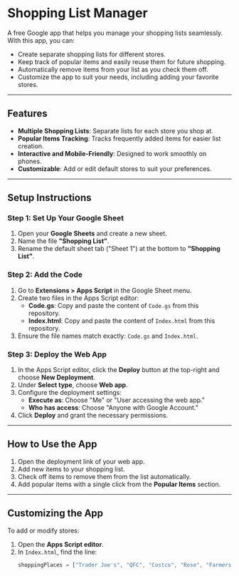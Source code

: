# Shopping List Manager

A free Google app that helps you manage your shopping lists seamlessly. With this app, you can:

- Create separate shopping lists for different stores.
- Keep track of popular items and easily reuse them for future shopping.
- Automatically remove items from your list as you check them off.
- Customize the app to suit your needs, including adding your favorite stores.

---

## Features

- **Multiple Shopping Lists**: Separate lists for each store you shop at.
- **Popular Items Tracking**: Tracks frequently added items for easier list creation.
- **Interactive and Mobile-Friendly**: Designed to work smoothly on phones.
- **Customizable**: Add or edit default stores to suit your preferences.

---

## Setup Instructions

### Step 1: Set Up Your Google Sheet
1. Open your **Google Sheets** and create a new sheet.
2. Name the file **"Shopping List"**.
3. Rename the default sheet tab ("Sheet 1") at the bottom to **"Shopping List"**.

### Step 2: Add the Code
1. Go to **Extensions > Apps Script** in the Google Sheet menu.
2. Create two files in the Apps Script editor:
   - **Code.gs**: Copy and paste the content of `Code.gs` from this repository.
   - **Index.html**: Copy and paste the content of `Index.html` from this repository.
3. Ensure the file names match exactly: `Code.gs` and `Index.html`.

### Step 3: Deploy the Web App
1. In the Apps Script editor, click the **Deploy** button at the top-right and choose **New Deployment**.
2. Under **Select type**, choose **Web app**.
3. Configure the deployment settings:
   - **Execute as**: Choose "Me" or "User accessing the web app."
   - **Who has access**: Choose "Anyone with Google Account."
4. Click **Deploy** and grant the necessary permissions.

---

## How to Use the App

1. Open the deployment link of your web app.
2. Add new items to your shopping list.
3. Check off items to remove them from the list automatically.
4. Add popular items with a single click from the **Popular Items** section.

---

## Customizing the App

To add or modify stores:
1. Open the **Apps Script editor**.
2. In `Index.html`, find the line:
   ```javascript
   shoppingPlaces = ["Trader Joe's", "QFC", "Costco", "Rose", "Farmers Market", "Fred Meyer", "Others"];
